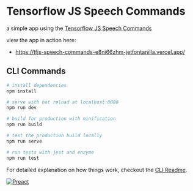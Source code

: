 # Tensorflow JS Speech Commands
a simple app using the [Tensorflow JS Speech Commands](https://github.com/tensorflow/tfjs-models/tree/master/speech-commands)

view the app in action here:
* https://tfjs-speech-commands-e8ni66zhm-jetfontanilla.vercel.app/

## CLI Commands

``` bash
# install dependencies
npm install

# serve with hot reload at localhost:8080
npm run dev

# build for production with minification
npm run build

# test the production build locally
npm run serve

# run tests with jest and enzyme
npm run test
```

For detailed explanation on how things work, checkout the [CLI Readme](https://github.com/developit/preact-cli/blob/master/README.md).

[![Preact](https://i.imgur.com/YqCHvEW.gif)](https://preactjs.com)
